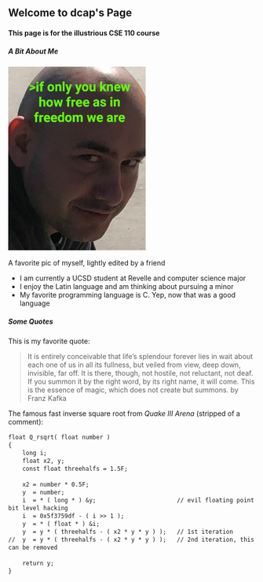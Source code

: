 ## Welcome to dcap's Page
#### This page is for the illustrious **CSE 110** course

##### A Bit About Me
![a pic of me](/img/freedom_scaled.png)

A favorite pic of myself, lightly edited by a friend

* I am currently a UCSD student at Revelle and computer science major
* I enjoy the Latin language and am thinking about pursuing a minor
* My favorite programming language is C. Yep, now that was a good language

##### Some Quotes
This is my favorite quote:
>It is entirely conceivable that life’s splendour forever lies in wait about each one of us in all its fullness, but veiled from view, deep down, invisible, far off. It is there, though, not hostile, not reluctant, not deaf. If you summon it by the right word, by its right name, it will come. This is the essence of magic, which does not create but summons.
by Franz Kafka

The famous fast inverse square root from *Quake III Arena* (stripped of a comment):
```
float Q_rsqrt( float number )
{
	long i;
	float x2, y;
	const float threehalfs = 1.5F;

	x2 = number * 0.5F;
	y  = number;
	i  = * ( long * ) &y;                       // evil floating point bit level hacking
	i  = 0x5f3759df - ( i >> 1 ); 
	y  = * ( float * ) &i;
	y  = y * ( threehalfs - ( x2 * y * y ) );   // 1st iteration
//	y  = y * ( threehalfs - ( x2 * y * y ) );   // 2nd iteration, this can be removed

	return y;
}
```
